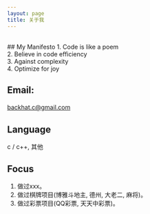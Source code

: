 ```yaml
---
layout: page
title: 关于我
---
```

<br>
## My Manifesto
1. Code is like a poem   <br>
2. Believe in code efficiency   <br>
3. Against complexity   <br>
4. Optimize for joy   <br>

## Email: 
backhat.c@gmail.com 　　 <br>

## Language
c / c++, 其他 <br>

## Focus
1. 做过xxx。 <br>
2. 做过棋牌项目(博雅斗地主, 德州, 大老二, 麻将)。 <br>
3. 做过彩票项目(QQ彩票, 天天中彩票)。 <br>